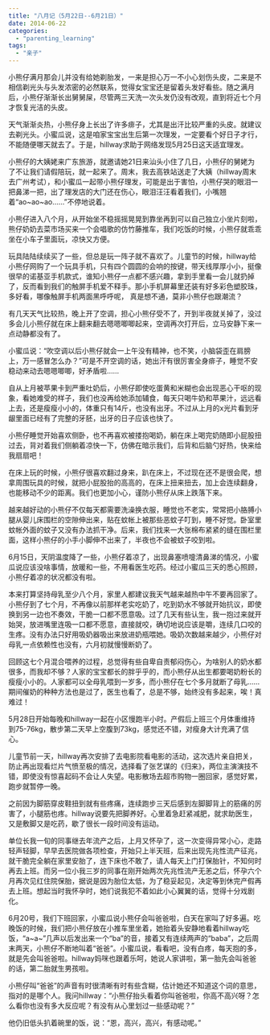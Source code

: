 ```yaml
---
title: "八月记（5月22日--6月21日）"
date: 2014-06-22
categories: 
  - "parenting_learning"
tags: 
  - "亲子"
---
```


小熊仔满月那会儿并没有给她剃胎发，一来是担心万一不小心划伤头皮，二来是不相信剃光头与头发浓密的必然联系，觉得女宝宝还是留着头发好看些。随之满月后，小熊仔渐渐长出舅舅屎，尽管两三天洗一次头发仍没有改观，直到将近七个月才恢复光洁的头皮。

天气渐渐炎热，小熊仔身上长出了许多痱子，尤其是出汗比较严重的头皮。就建议去剃光头。小蜜瓜说，这是咱家宝宝出生后第一次理发，一定要看个好日子才行，不能随便哪天就去了。于是，hillway求助于网络发现5月25日这天适宜理发。

小熊仔的大姨姥来广东旅游，就邀请她21日来汕头小住了几日，小熊仔的舅姥为了不让我们请假陪玩，就一起来了。周末，我去高铁站送走了大姨（hillway周末去广州考试），和小蜜瓜一起带小熊仔理发，可能是出于害怕，小熊仔哭的眼泪一把鼻涕一把，出了理发店的大门还在伤心，眼泪汪汪看着我们，小嘴翘着“ao~ao~ao……”不停地说着。

小熊仔进入八个月，从开始坐不稳摇摇晃晃到靠坐再到可以自己独立小坐片刻啦，熊仔奶奶去菜市场买来一个会唱歌的仿竹藤推车，我们吃饭的时候，小熊仔就乖乖坐在小车子里面玩，凉快又方便。

玩具陆陆续续买了一些，但总是玩一阵子就不喜欢了。儿童节的时候，hillway给小熊仔网购了一个玩具手机，只有四个圆圆的会响的按键，带天线厚厚小小，挺像很早的诺基亚手机款式，谁知小熊仔一点都不感兴趣，拿到手里看一会儿就扔掉了，反而看到我们的触屏手机爱不释手。那小手机屏幕里还装有好多彩色塑胶珠，多好看，哪像触屏手机两面黑呼呼呢， 真是想不通，莫非小熊仔也跟潮流？

有几天天气比较热，晚上开了空调，担心小熊仔受不了，开到半夜就关掉了，没过多会儿小熊仔就在床上翻来翻去嗯嗯唧唧起来，空调再次打开后，立马安静下来一点动静都没有了。

小蜜瓜说：“吹空调以后小熊仔就会一上午没有精神，也不笑，小脑袋歪在肩膀上，万一感冒怎么办？”可是不开空调的话，她出汗有很厉害全身痱子，睡觉不安稳动来动去嗯嗯唧唧，好矛盾啦……

自从上月被苹果卡到严重吐奶后，小熊仔即使吃蛋黄和米糊也会出现恶心干呕的现象，看她难受的样子，我们也没再给她添加辅食，每天只喝牛奶和苹果汁，远远看上去，还是瘦瘦小小的，体重只有14斤，也没有出牙。不过从上月的x光片看到牙龈里面已经有了完整的牙胚，出牙的日子应该也快了。

小熊仔睡觉开始喜欢侧卧，也不再喜欢被搂抱喝奶，躺在床上喝完奶随即小屁股扭过去，背对着我们侧躺着凉快一下，仿佛在暗示我们，后背和后脑勺好热，快来给我扇扇吧！

在床上玩的时候，小熊仔很喜欢翻过身来，趴在床上，不过现在还不是很会爬，想拿周围玩具的时候，就把小屁股抬的高高的，在床上扭来扭去，加上会连续翻身，也能移动不少的距离。我们也更加小心，谨防小熊仔从床上跌落下来。

越来越好动的小熊仔不仅每天都需要洗澡换衣服，睡觉也不老实，常常把小胳膊小腿从婴儿床围栏的空隙伸出来，贴在蚊帐上被那些恶蚊子叮到，睡不好觉。卧室里蚊帐外面的蚊子又没有办法抓干净。后来，我们找来一大张棉布紧紧的缝在围栏里面，这样小熊仔的小手小脚伸不出来了，半夜也不会被蚊子咬到啦。

6月15日，天阴温度降了一些，小熊仔着凉了，出现鼻塞喷嚏清鼻涕的情况，小蜜瓜说应该没啥事情，放暖和一些，不用看医生吃药。经过小蜜瓜三天的悉心照顾，小熊仔着凉的状况都没有啦。

本来打算坚持母乳至少八个月，家里人都建议我天气越来越热中午不要再回家了。小熊仔到了七个月，不再像以前那样老实吃奶了，吃到奶水不够就开始抗议，即使换到另一边也不奏效，干脆一口都不愿意吸。过了几天有些认生，我一抱过来就开始哭，放进嘴里连吸一口都不愿意，直接就咬，确切地说应该是嚼，连续几口咬的生疼。没有办法只好用吸奶器吸出来放进奶瓶喂她。吸奶次数越来越少，小熊仔对母乳一点依赖性也没有，六月初就慢慢断奶了。

回顾这七个月混合喂养的过程，总觉得有些自卑自责郁闷伤心，为啥别人的奶水都很多，而我却不够？人家的宝宝都长的胖乎乎的，而小熊仔从出生都要喝奶粉长的瘦瘦小小的。人家都可以全母乳喂到一岁多，而小熊仔在七个多月就断了母乳……期间催奶的种种方法也是过了，医生也看了，总是不够，始终没有多起来，唉！真难过！

5月28日开始每晚和hillway一起在小区慢跑半小时。产假后上班三个月体重维持到75-76kg，散步第二天早上空腹到73kg，感觉还不错，对瘦身大计充满了信心。

儿童节前一天，hillway再次安排了去电影院看电影的活动，这次选片亲自把关，防止再出现看烂片气愤至极的情况，选择看了张艺谋的《归来》，两位主演演技不错，即使没有惊喜起码不会让人失望。电影散场去超市购物一圈回家，感觉好累，跑步就暂停一晚。

之前因为脚筋穿皮鞋扭到就有些疼痛，连续跑步三天后感到左脚脚背上的筋痛的厉害了，小腿筋也疼。hillway说要先把脚养好。心里着急赶紧减肥，就求助医生，又是敷脚又是吃药，歇了很长一段时间没有运动。

单位长我一旬的同事继去年流产之后，上月又怀孕了，这一次变得异常小心，走路轻声轻脚，早早去医院做各项检查，开始只上半天班，后来出现先兆性流产征兆，就干脆完全躺在家里安胎了，连下床也不敢了，请人每天上门打保胎针，不知何时再去上班。而另一位小我三岁的同事在刚开始两次先兆性流产无恙之后，怀孕六个月再次见红住院保胎，据说是因为胎位太低，为了稳妥起见，决定等到休完产假再去上班。想起当时我怀孕时，她们说我犯不着如此小心翼翼的话，觉得十分戏剧化。

6月20号，我们下班回家，小蜜瓜说小熊仔会叫爸爸啦，白天在家叫了好多遍。吃晚饭的时候，我们把小熊仔放在小推车里坐着，她抬着头安静地看着hillway吃饭，“a~a~”几声以后发出来一个“ba”的音，接着又有连续两声的“baba”，之后周末两天，小熊仔不断地叫着“爸爸”。小蜜瓜说，看看吧，没有白疼，每天抱的多，就是先会叫爸爸啦。hillway妈咪也跟着乐呵，她说人家讲啦，第一胎先会叫爸爸的话，第二胎就生男孩啦。

小熊仔叫“爸爸”的声音有时很清晰有时有些含糊，估计她还不知道这个词的意思，指对的是哪个人。我问hillway：“小熊仔抬头看着你叫爸爸啦，你高不高兴呀？怎么看你也没有多大反应呢？有没有从心里划过一些感动呢？”

他仍旧低头扒着碗里的饭，说：“恩，高兴，高兴，有感动呢。”
